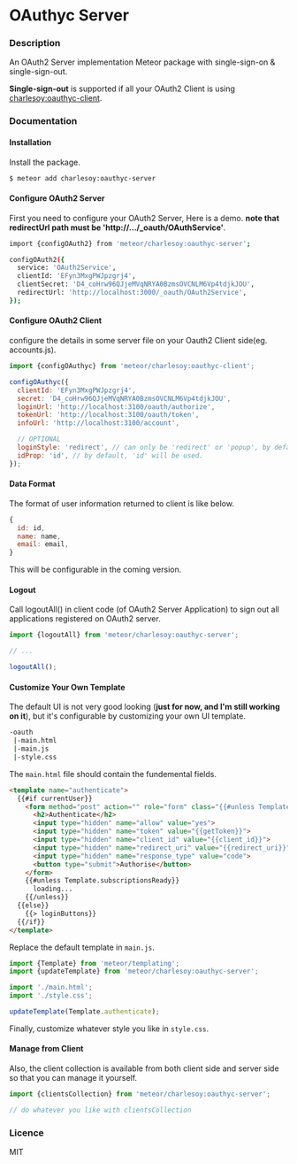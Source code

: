 # OAuthyc Server

### Description

An OAuth2 Server implementation Meteor package with single-sign-on & single-sign-out.

**Single-sign-out** is supported if all your OAuth2 Client is using [charlesoy:oauthyc-client][1].

### Documentation

#### Installation

Install the package.

```bash
$ meteor add charlesoy:oauthyc-server
```

#### Configure OAuth2 Server

First you need to configure your OAuth2 Server, Here is a demo. **note that redirectUrl path must be 'http<span></span>://.../_oauth/OAuthService'**.

```bash
import {configOAuth2} from 'meteor/charlesoy:oauthyc-server';

configOAuth2({
  service: 'OAuth2Service',
  clientId: 'EFyn3MxgPWJpzgrj4',
  clientSecret: 'D4_coHrw96QJjeMVqNRYA0BzmsOVCNLM6Vp4tdjkJOU',
  redirectUrl: 'http://localhost:3000/_oauth/OAuth2Service',
});
```

#### Configure OAuth2 Client

configure the details in some server file on your Oauth2 Client side(eg. accounts.js).

```javascript
import {configOAuthyc} from 'meteor/charlesoy:oauthyc-client';

configOAuthyc({
  clientId: 'EFyn3MxgPWJpzgrj4',
  secret: 'D4_coHrw96QJjeMVqNRYA0BzmsOVCNLM6Vp4tdjkJOU',
  loginUrl: 'http://localhost:3100/oauth/authorize',
  tokenUrl: 'http://localhost:3100/oauth/token',
  infoUrl: 'http://localhost:3100/account',

  // OPTIONAL
  loginStyle: 'redirect', // can only be 'redirect' or 'popup', by default, it's 'redirect'.
  idProp: 'id', // by default, 'id' will be used.
});
```

#### Data Format

The format of user information returned to client is like below.

```javascript
{
  id: id,
  name: name,
  email: email,
}
```

This will be configurable in the coming version.

#### Logout

Call logoutAll() in client code (of OAuth2 Server Application) to sign out all applications registered on OAuth2 server.

```javascript
import {logoutAll} from 'meteor/charlesoy:oauthyc-server'; 

// ...

logoutAll();
```

#### Customize Your Own Template

The default UI is not very good looking (**just for now, and I'm still working on it**), but it's configurable by customizing your own UI template.

```bash
-oauth
 |-main.html
 |-main.js
 |-style.css
```

The ```main.html``` file should contain the fundemental fields.

```html
<template name="authenticate">
  {{#if currentUser}}
    <form method="post" action="" role="form" class="{{#unless Template.subscriptionsReady}}hidden{{/unless}}">
      <h2>Authenticate</h2>
      <input type="hidden" name="allow" value="yes">
      <input type="hidden" name="token" value="{{getToken}}">
      <input type="hidden" name="client_id" value="{{client_id}}">
      <input type="hidden" name="redirect_uri" value="{{redirect_uri}}">
      <input type="hidden" name="response_type" value="code">
      <button type="submit">Authorise</button>
    </form>
    {{#unless Template.subscriptionsReady}}
      loading...
    {{/unless}}
  {{else}}
    {{> loginButtons}}
  {{/if}}
</template>
```

Replace the default template in ```main.js```.

```javascript
import {Template} from 'meteor/templating';
import {updateTemplate} from 'meteor/charlesoy:oauthyc-server';

import './main.html';
import './style.css';

updateTemplate(Template.authenticate);
```

Finally, customize whatever style you like in ```style.css```.

#### Manage from Client

Also, the client collection is available from both client side and server side so that you can manage it yourself.

```javascript
import {clientsCollection} from 'meteor/charlesoy:oauthyc-server';

// do whatever you like with clientsCollection
```

### Licence

MIT

[1]: https://atmospherejs.com/charlesoy/oauthyc-client